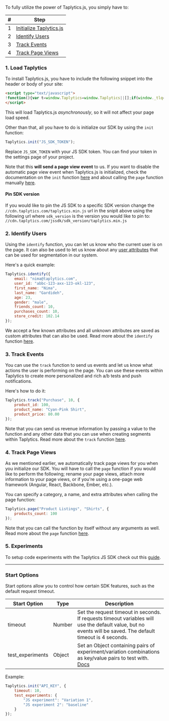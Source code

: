To fully utilize the power of Taplytics.js, you simply have to:

| # | Step |
| ---- | ---------------- |
| 1 | [Initialize Taplytics.js](#1-load-taplytics) |
| 2 | [Identify Users](#2-identify-users) |
| 3 | [Track Events](#3-track-events) |
| 4 | [Track Page Views](#4-track-page-views) |

### 1. Load Taplytics

To install Taplytics.js, you have to include the following snippet into the header or body of your site:

```html
<script type="text/javascript">
!function(){var t=window.Taplytics=window.Taplytics||[];if(window._tlq=window._tlq||[],!t.identify&&!t.loaded){t.loaded=!0,t.funcs=["init","identify","track","page","reset","propertiesLoaded","runningExperiments","variable","codeBlock"],t.mock=function(n){return function(){var e=Array.prototype.slice.call(arguments);return e.unshift(n),window._tlq.push(e),t}};for(var n=0;n<t.funcs.length;n++){var e=t.funcs[n];t[e]=t.mock(e)}t.load=function(){var t=document.createElement("script");t.type="text/javascript",t.async=!0,t.src="//cdn.taplytics.com/taplytics.min.js";var n=document.getElementsByTagName("script")[0];n.parentNode.insertBefore(t,n)},t.load()}}();
</script>
```

This will load Taplytics.js *asynchronously*, so it will not affect your page load speed.

Other than that, all you have to do is initialize our SDK by using the `init` function:

```javascript
Taplytics.init("JS_SDK_TOKEN");
```

Replace `JS_SDK_TOKEN` with your JS SDK token. You can find your token in the settings page of your project.

Note that this **will send a page view event** to us. If you want to disable the automatic page view event when Taplytics.js is initialized, check the documentation on the `init` function [here](https://taplytics.com/docs/javascript-sdk/reference#init) and about calling the `page` function manually [here](https://taplytics.com/docs/javascript-sdk/reference#page).

#### Pin SDK version

If you would like to pin the JS SDK to a specific SDK version change the `//cdn.taplytics.com/taplytics.min.js` url in the snipit above using the following url where `sdk_version` is the version you would like to pin to: `//cdn.taplytics.com/jssdk/sdk_version/taplytics.min.js`

### 2. Identify Users

Using the `identify` function, you can let us know who the current user is on the page. It can also be used to let us know about any [user attributes](https://taplytics.com/docs/user-attributes-setup) that can be used for segmentation in our system.

Here's a quick example:

```javascript
Taplytics.identify({
    email: "nima@taplytics.com",
    user_id: "abbc-123-axx-123-okl-123",
    first_name: "Nima",
    last_name: "Gardideh",
    age: 23,
    gender: "male",
    friends_count: 10,
    purchases_count: 10,
    store_credit: 102.14
});
```

We accept a few known attributes and all unknown attributes are saved as custom attributes that can also be used. Read more about the `identify` function [here](https://taplytics.com/docs/javascript-sdk/reference#identify).



### 3. Track Events

You can use the `track` function to send us events and let us know what actions the user is performing on the page. You can use these events within Taplytics to create more personalized and rich a/b tests and push notifications.

Here's how to do it:

```javascript
Taplytics.track("Purchase", 10, {
    product_id: 100,
    product_name: "Cyan-Pink Shirt",
    product_price: 80.00
});
```

Note that you can send us revenue information by passing a value to the function and any other data that you can use when creating segments within Taplytics. Read more about the `track` function [here](https://taplytics.com/docs/javascript-sdk/reference#track).


### 4. Track Page Views

As we mentioned earlier, we automatically track page views for you when you initialize our SDK. You will have to call the `page` function if you would like to perform the following; rename your page views, attach more information to your page views, or if you're using a one-page web framework (Angular, React, Backbone, Ember, etc.).

You can specify a category, a name, and extra attributes when calling the page function:

```javascript
Taplytics.page("Product Listings", "Shirts", {
    products_count: 100
});
```

Note that you can call the function by itself without any arguments as well. Read more about the `page` function [here](https://taplytics.com/docs/javascript-sdk/reference#page).

### 5. Experiments

To setup code experiments with the Taplytics JS SDK check out this [guide](https://taplytics.com/docs/javascript-sdk/experiments).

---

### Start Options

Start options allow you to control how certain SDK features, such as the default request timeout.

|Start Option |Type |Description |
|---        |---	        |---          |
| timeout | Number | Set the request timeout in seconds. If requests timeout variables will use the default value, but no events will be saved. The default timeout is 4 seconds. |
| test_experiments | Object | Set an Object containing pairs of experiment/variation combinations as key/value pairs to test with. [Docs](https://github.com/taplytics/Taplytics-js/blob/master/EXPERIMENTS.md#testing-experiments)|

Example: 

```javascript
Taplytics.init("API_KEY", {
    timeout: 10,
    test_experiments: {
        "JS experiment": "Variation 1",
        "JS experiment 2": "baseline"
    }
});
```


